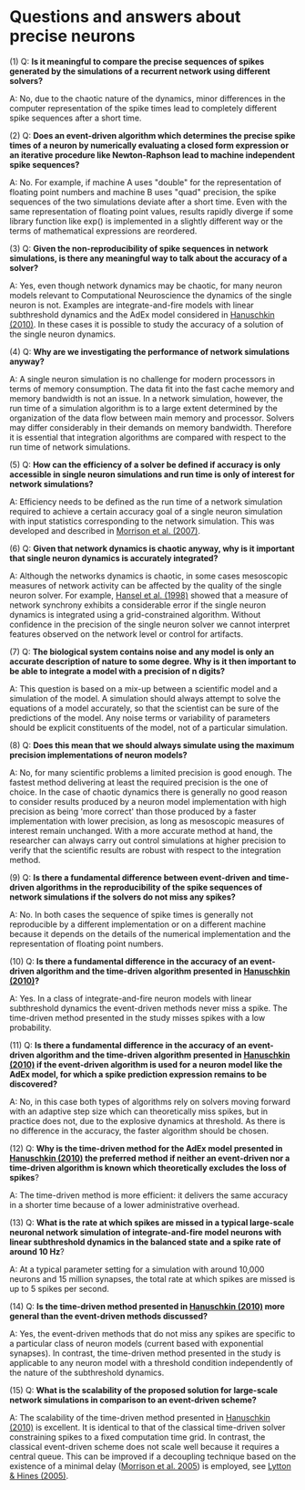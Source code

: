 Questions and answers about precise neurons
===========================================

(1)
 Q: **Is it meaningful to compare the precise sequences of spikes generated by the simulations of a recurrent network using different solvers?**

A: No, due to the chaotic nature of the dynamics, minor differences in the computer representation of the spike times lead to completely different spike sequences after a short time.

(2)
 Q: **Does an event-driven algorithm which determines the precise spike times of a neuron by numerically evaluating a closed form expression or an iterative procedure like Newton-Raphson lead to machine independent spike sequences?**

A: No. For example, if machine A uses "double" for the representation of floating point numbers and machine B uses "quad" precision, the spike sequences of the two simulations deviate after a short time. Even with the same representation of floating point values, results rapidly diverge if some library function like exp() is implemented in a slightly different way or the terms of mathematical expressions are reordered.

(3)
 Q: **Given the non-reproducibility of spike sequences in network simulations, is there any meaningful way to talk about the accuracy of a solver?**

A: Yes, even though network dynamics may be chaotic, for many neuron models relevant to Computational Neuroscience the dynamics of the single neuron is not. Examples are integrate-and-fire models with linear subthreshold dynamics and the AdEx model considered in [Hanuschkin (2010)](http://dx.doi.org/10.3389/fninf.2010.00113). In these cases it is possible to study the accuracy of a solution of the single neuron dynamics.

(4)
 Q: **Why are we investigating the performance of network simulations anyway?**

A: A single neuron simulation is no challenge for modern processors in terms of memory consumption. The data fit into the fast cache memory and memory bandwidth is not an issue. In a network simulation, however, the run time of a simulation algorithm is to a large extent determined by the organization of the data flow between main memory and processor. Solvers may differ considerably in their demands on memory bandwidth. Therefore it is essential that integration algorithms are compared with respect to the run time of network simulations.

(5)
 Q: **How can the efficiency of a solver be defined if accuracy is only accessible in single neuron simulations and run time is only of interest for network simulations?**

A: Efficiency needs to be defined as the run time of a network simulation required to achieve a certain accuracy goal of a single neuron simulation with input statistics corresponding to the network simulation. This was developed and described in [Morrison et al. (2007)](http://dx.doi.org/10.1162/neco.2007.19.1.47).

(6)
 Q: **Given that network dynamics is chaotic anyway, why is it important that single neuron dynamics is accurately integrated?**

A: Although the networks dynamics is chaotic, in some cases mesoscopic measures of network activity can be affected by the quality of the single neuron solver. For example, [Hansel et al. (1998)](http://dx.doi.org/10.1162/089976698300017845) showed that a measure of network synchrony exhibits a considerable error if the single neuron dynamics is integrated using a grid-constrained algorithm. Without confidence in the precision of the single neuron solver we cannot interpret features observed on the network level or control for artifacts.

(7)
 Q: **The biological system contains noise and any model is only an accurate description of nature to some degree. Why is it then important to be able to integrate a model with a precision of n digits?**

A: This question is based on a mix-up between a scientific model and a simulation of the model. A simulation should always attempt to solve the equations of a model accurately, so that the scientist can be sure of the predictions of the model. Any noise terms or variability of parameters should be explicit constituents of the model, not of a particular simulation.

(8)
 Q: **Does this mean that we should always simulate using the maximum precision implementations of neuron models?**

A: No, for many scientific problems a limited precision is good enough. The fastest method delivering at least the required precision is the one of choice. In the case of chaotic dynamics there is generally no good reason to consider results produced by a neuron model implementation with high precision as being 'more correct' than those produced by a faster implementation with lower precision, as long as mesoscopic measures of interest remain unchanged. With a more accurate method at hand, the researcher can always carry out control simulations at higher precision to verify that the scientific results are robust with respect to the integration method.

(9)
 Q: **Is there a fundamental difference between event-driven and time-driven algorithms in the reproducibility of the spike sequences of network simulations if the solvers do not miss any spikes?**

A: No. In both cases the sequence of spike times is generally not reproducible by a different implementation or on a different machine because it depends on the details of the numerical implementation and the representation of floating point numbers.

(10)
 Q: **Is there a fundamental difference in the accuracy of an event-driven algorithm and the time-driven algorithm presented in [Hanuschkin (2010)](http://dx.doi.org/10.3389/fninf.2010.00113)?**

A: Yes. In a class of integrate-and-fire neuron models with linear subthreshold dynamics the event-driven methods never miss a spike. The time-driven method presented in the study misses spikes with a low probability.

(11)
 Q: **Is there a fundamental difference in the accuracy of an event-driven algorithm and the time-driven algorithm presented in [Hanuschkin (2010)](http://dx.doi.org/10.3389/fninf.2010.00113) if the event-driven algorithm is used for a neuron model like the AdEx model, for which a spike prediction expression remains to be discovered?**

A: No, in this case both types of algorithms rely on solvers moving forward with an adaptive step size which can theoretically miss spikes, but in practice does not, due to the explosive dynamics at threshold. As there is no difference in the accuracy, the faster algorithm should be chosen.

(12)
 Q: **Why is the time-driven method for the AdEx model presented in [Hanuschkin (2010)](http://dx.doi.org/10.3389/fninf.2010.00113) the preferred method if neither an event-driven nor a time-driven algorithm is known which theoretically excludes the loss of spikes**?

A: The time-driven method is more efficient: it delivers the same accuracy in a shorter time because of a lower administrative overhead.

(13)
 Q: **What is the rate at which spikes are missed in a typical large-scale neuronal network simulation of integrate-and-fire model neurons with linear subthreshold dynamics in the balanced state and a spike rate of around 10 Hz**?

A: At a typical parameter setting for a simulation with around 10,000 neurons and 15 million synapses, the total rate at which spikes are missed is up to 5 spikes per second.

(14)
 Q: **Is the time-driven method presented in [Hanuschkin (2010)](http://dx.doi.org/10.3389/fninf.2010.00113) more general than the event-driven methods discussed?**

A: Yes, the event-driven methods that do not miss any spikes are specific to a particular class of neuron models (current based with exponential synapses). In contrast, the time-driven method presented in the study is applicable to any neuron model with a threshold condition independently of the nature of the subthreshold dynamics.

(15)
 Q: **What is the scalability of the proposed solution for large-scale network simulations in comparison to an event-driven scheme?**

A: The scalability of the time-driven method presented in [Hanuschkin (2010)](http://dx.doi.org/10.3389/fninf.2010.00113) is excellent. It is identical to that of the classical time-driven solver constraining spikes to a fixed computation time grid. In contrast, the classical event-driven scheme does not scale well because it requires a central queue. This can be improved if a decoupling technique based on the existence of a minimal delay ([Morrison et al. 2005](http://dx.doi.org/10.1162/0899766054026648)) is employed, see [Lytton & Hines (2005)](http://dx.doi.org/10.1162/0899766053429453).
